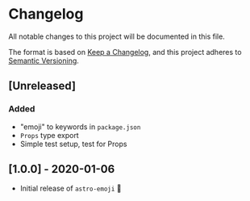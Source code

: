# Changelog

All notable changes to this project will be documented in this file.

The format is based on [Keep a Changelog](https://keepachangelog.com/en/1.0.0/),
and this project adheres to [Semantic Versioning](https://semver.org/spec/v2.0.0.html).

## [Unreleased]

### Added

- "emoji" to keywords in `package.json`
- `Props` type export
- Simple test setup, test for Props

## [1.0.0] - 2020-01-06

- Initial release of `astro-emoji` 🎉
